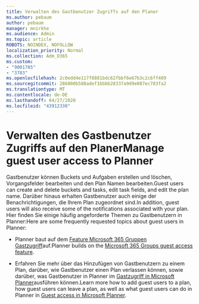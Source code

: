```yaml
---
title: Verwalten des Gastbenutzer Zugriffs auf den Planer
ms.author: pebaum
author: pebaum
manager: mnirkhe
ms.audience: Admin
ms.topic: article
ROBOTS: NOINDEX, NOFOLLOW
localization_priority: Normal
ms.collection: Adm_O365
ms.custom:
- "9001705"
- "3783"
ms.openlocfilehash: 2c0edd4e117f8881bdc62fbbf6e67b3c2c6ff409
ms.sourcegitcommit: 286000b588adef1bbbb28337a9d9e087ec783fa2
ms.translationtype: MT
ms.contentlocale: de-DE
ms.lasthandoff: 04/27/2020
ms.locfileid: "43912330"
---
```

# <a name="manage-guest-user-access-to-planner"></a><span data-ttu-id="db8e9-102">Verwalten des Gastbenutzer Zugriffs auf den Planer</span><span class="sxs-lookup"><span data-stu-id="db8e9-102">Manage guest user access to Planner</span></span>

<span data-ttu-id="db8e9-103">Gastbenutzer können Buckets und Aufgaben erstellen und löschen, Vorgangsfelder bearbeiten und den Plan Namen bearbeiten.</span><span class="sxs-lookup"><span data-stu-id="db8e9-103">Guest users can create and delete buckets and tasks, edit task fields, and edit the plan name.</span></span> <span data-ttu-id="db8e9-104">Darüber hinaus erhalten Gastbenutzer auch einige der Benachrichtigungen, die Ihrem Plan zugeordnet sind.</span><span class="sxs-lookup"><span data-stu-id="db8e9-104">In addition, guest users will also receive some of the notifications associated with your plan.</span></span> <span data-ttu-id="db8e9-105">Hier finden Sie einige häufig angeforderte Themen zu Gastbenutzern in Planner:</span><span class="sxs-lookup"><span data-stu-id="db8e9-105">Here are some frequently requested topics about guest users in Planner:</span></span>

- <span data-ttu-id="db8e9-106">Planner baut auf dem [Feature Microsoft 365 Gruppen Gastzugriff](https://support.office.com/article/Adding-guests-to-Office-365-Groups-bfc7a840-868f-4fd6-a390-f347bf51aff6)auf.</span><span class="sxs-lookup"><span data-stu-id="db8e9-106">Planner builds on the [Microsoft 365 Groups guest access feature](https://support.office.com/article/Adding-guests-to-Office-365-Groups-bfc7a840-868f-4fd6-a390-f347bf51aff6).</span></span> 

- <span data-ttu-id="db8e9-107">Erfahren Sie mehr über das Hinzufügen von Gastbenutzern zu einem Plan, darüber, wie Gastbenutzer einen Plan verlassen können, sowie darüber, was Gastbenutzer in Planner im [Gastzugriff in Microsoft Planner](https://support.office.com/article/Guest-access-in-Microsoft-Planner-cc5d7f96-dced-4da4-ab62-08c72d9759c6)ausführen können.</span><span class="sxs-lookup"><span data-stu-id="db8e9-107">Learn more how to add guest users to a plan, how guest users can leave a plan, as well as what guest users can do in Planner in [Guest access in Microsoft Planner](https://support.office.com/article/Guest-access-in-Microsoft-Planner-cc5d7f96-dced-4da4-ab62-08c72d9759c6).</span></span>
